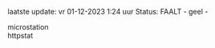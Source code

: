 laatste update: 
vr 01-12-2023  1:24   uur 
Status: FAALT - geel - 
<div class="service R">microstation</div><div class="service Y">httpstat</div>